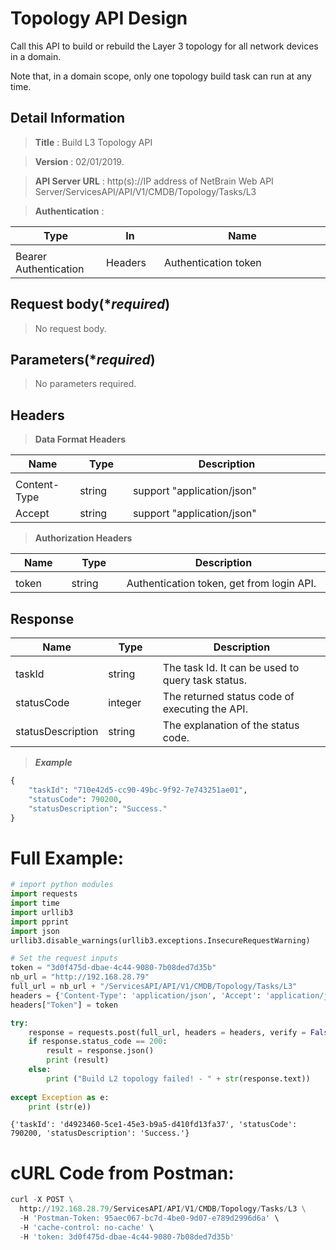 
# Topology API Design

Call this API to build or rebuild the Layer 3 topology for all network devices in a domain. 

Note that, in a domain scope, only one topology build task can run at any time.

## Detail Information

> **Title** : Build L3 Topology API<br>

> **Version** : 02/01/2019.

> **API Server URL** : http(s)://IP address of NetBrain Web API Server/ServicesAPI/API/V1/CMDB/Topology/Tasks/L3

> **Authentication** : 

|**Type**|**In**|**Name**|
|------|------|------|
|<img width=100/>|<img width=100/>|<img width=500/>|
|Bearer Authentication| Headers | Authentication token | 

## Request body(****required***)

>No request body.

## Parameters(****required***)

>No parameters required.

## Headers

> **Data Format Headers**

|**Name**|**Type**|**Description**|
|------|------|------|
|<img width=100/>|<img width=100/>|<img width=500/>|
| Content-Type | string  | support "application/json" |
| Accept | string  | support "application/json" |

> **Authorization Headers**

|**Name**|**Type**|**Description**|
|------|------|------|
|<img width=100/>|<img width=100/>|<img width=500/>|
| token | string  | Authentication token, get from login API. |

## Response

|**Name**|**Type**|**Description**|
|------|------|------|
|<img width=100/>|<img width=100/>|<img width=500/>|
|taskId| string | The task Id. It can be used to query task status. |
|statusCode| integer | The returned status code of executing the API.  |
|statusDescription| string | The explanation of the status code.  |

> ***Example***


```python
{
    "taskId": "710e42d5-cc90-49bc-9f92-7e743251ae01",
    "statusCode": 790200,
    "statusDescription": "Success."
}
```

# Full Example:


```python
# import python modules 
import requests
import time
import urllib3
import pprint
import json
urllib3.disable_warnings(urllib3.exceptions.InsecureRequestWarning)

# Set the request inputs
token = "3d0f475d-dbae-4c44-9080-7b08ded7d35b"
nb_url = "http://192.168.28.79"
full_url = nb_url + "/ServicesAPI/API/V1/CMDB/Topology/Tasks/L3"
headers = {'Content-Type': 'application/json', 'Accept': 'application/json'}
headers["Token"] = token

try:
    response = requests.post(full_url, headers = headers, verify = False)
    if response.status_code == 200:
        result = response.json()
        print (result)
    else:
        print ("Build L2 topology failed! - " + str(response.text))
    
except Exception as e:
    print (str(e)) 
```

    {'taskId': 'd4923460-5ce1-45e3-b9a5-d410fd13fa37', 'statusCode': 790200, 'statusDescription': 'Success.'}
    

# cURL Code from Postman:


```python
curl -X POST \
  http://192.168.28.79/ServicesAPI/API/V1/CMDB/Topology/Tasks/L3 \
  -H 'Postman-Token: 95aec067-bc7d-4be0-9d07-e789d2996d6a' \
  -H 'cache-control: no-cache' \
  -H 'token: 3d0f475d-dbae-4c44-9080-7b08ded7d35b'
```

